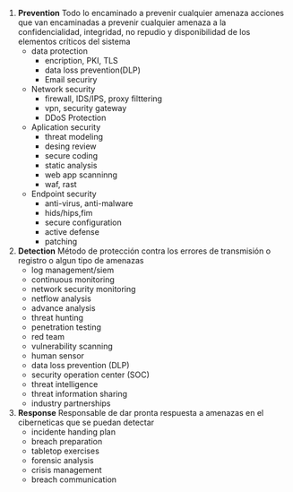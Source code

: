 1. **Prevention** 
  Todo lo encaminado a prevenir cualquier amenaza acciones que van encaminadas a prevenir cualquier amenaza a la confidencialidad, integridad, no repudio y disponibilidad de los elementos críticos del sistema
	- data protection
		- encription, PKI, TLS
		- data loss prevention(DLP)
		- Email securiry
	- Network security
		- firewall, IDS/IPS, proxy filttering
		- vpn, security gateway
		- DDoS Protection
	- Aplication security
		- threat modeling
		- desing review
		- secure coding
		- static analysis
		- web app scanninng
		- waf, rast
	- Endpoint security
		- anti-virus, anti-malware
		- hids/hips,fim
		- secure configuration 
		- active defense
		- patching
2. **Detection**
  Método de protección contra los errores de transmisión o registro o algun tipo de amenazas
	- log management/siem
	- continuous monitoring
	- network security monitoring
	- netflow analysis
	- advance analysis
	- threat hunting
	- penetration testing
	- red team
	- vulnerability scanning
	- human sensor
	- data loss prevention (DLP)
	- security operation center (SOC)
	- threat intelligence
	- threat information sharing
	- industry partnerships
3. **Response** 
  Responsable de dar pronta respuesta a amenazas en el ciberneticas que se puedan detectar 
	- incidente handing plan 
	- breach preparation 
	- tabletop exercises
	- forensic analysis
	- crisis management
	- breach communication 		
